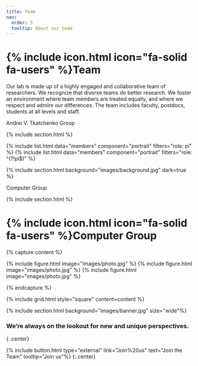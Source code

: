 ```yaml
---
title: Team
nav:
  order: 3
  tooltip: About our team
---
```


# {% include icon.html icon="fa-solid fa-users" %}Team

Our lab is made up of a highly engaged and collaborative team of researchers. We recognize that diverse teams do better research.
We foster an environment where team members are treated equally, and where we respect and admire our differences.
The team includes faculty, postdocs, students at all levels and staff.

Andrei V. Tkatchenko Group

{% include section.html %}

{% include list.html data="members" component="portrait" filters="role: pi" %}
{% include list.html data="members" component="portrait" filters="role: ^(?!pi$)" %}

{% include section.html background="images/background.jpg" dark=true %}

Computer Group

{% include section.html %}

# {% include icon.html icon="fa-solid fa-users" %}Computer Group

{% capture content %}

{% include figure.html image="images/photo.jpg" %}
{% include figure.html image="images/photo.jpg" %}
{% include figure.html image="images/photo.jpg" %}

{% endcapture %}

{% include grid.html style="square" content=content %}


{% include section.html background="images/banner.jpg" size="wide"%}

### We’re always on the lookout for new and unique perspectives. 
{:.center}

{% include button.html type="external" link="Join%20us" text="Join the Team" tooltip="Join us"%} 
{:.center}
